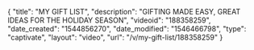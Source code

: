 {
    "title": "MY GIFT LIST",
    "description": "GIFTING MADE EASY,   GREAT IDEAS FOR THE HOLIDAY SEASON",
    "videoid": "188358259",
    "date_created": "1544856270",
    "date_modified": "1546466798",
    "type": "captivate",
    "layout": "video",
    "url": "\/v\/my-gift-list\/188358259"
}